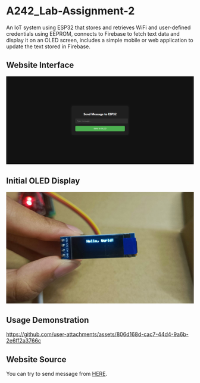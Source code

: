 # A242_Lab-Assignment-2
An IoT system using ESP32 that stores and retrieves WiFi and user-defined credentials using EEPROM, connects to Firebase to fetch text data and display it on an OLED screen, includes a simple mobile or web application to update the text stored in Firebase.

## Website Interface
![A website interface to update text in real-time database](/assets/images/interface.png)

## Initial OLED Display
![The OLED display that shows the text extracted from the real-time database](/assets/images/initial.png)

## Usage Demonstration
https://github.com/user-attachments/assets/806d168d-cac7-44d4-9a6b-2e6ff2a3766c

## Website Source
You can try to send message from [HERE](https://umairsuhaimee.com/oled-display/).
